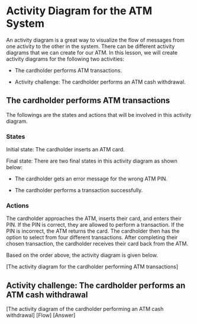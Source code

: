 # Activity Diagram for the ATM System
An activity diagram is a great way to visualize the flow of messages from one activity to the other in the system. There can be different activity diagrams that we can create for our ATM. In this lesson, we will create activity diagrams for the following two activities:

- The cardholder performs ATM transactions.

- Activity challenge: The cardholder performs an ATM cash withdrawal.

## The cardholder performs ATM transactions
The followings are the states and actions that will be involved in this activity diagram.

### States
Initial state: The cardholder inserts an ATM card.

Final state: There are two final states in this activity diagram as shown below:

- The cardholder gets an error message for the wrong ATM PIN.

- The cardholder performs a transaction successfully.

### Actions
The cardholder approaches the ATM, inserts their card, and enters their PIN. If the PIN is correct, they are allowed to perform a transaction. If the PIN is incorrect, the ATM returns the card. The cardholder then has the option to select from four different transactions. After completing their chosen transaction, the cardholder receives their card back from the ATM.

Based on the order above, the activity diagram is given below.

[The activity diagram for the cardholder performing ATM transactions]

## Activity challenge: The cardholder performs an ATM cash withdrawal

[The activity diagram of the cardholder performing an ATM cash withdrawal]
[Flow]
[Answer]
